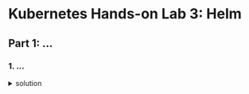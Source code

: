 # Kubernetes Hands-on Lab 3: Helm

## Part 1: ...

### 1. ...

<details><summary>solution</summary><p>

```bash
$ <command>
```
 </p></details>


